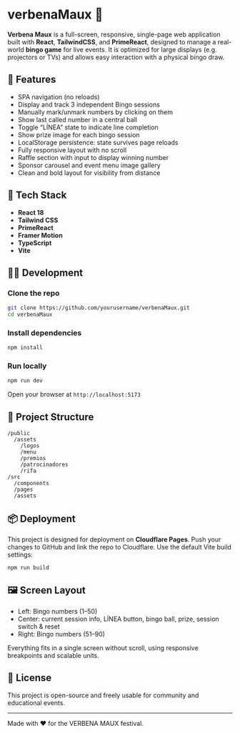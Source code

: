 # verbenaMaux 🎉

**Verbena Maux** is a full-screen, responsive, single-page web application built with **React**, **TailwindCSS**, and **PrimeReact**, designed to manage a real-world **bingo game** for live events. It is optimized for large displays (e.g. projectors or TVs) and allows easy interaction with a physical bingo draw.

## 🚀 Features

- SPA navigation (no reloads)
- Display and track 3 independent Bingo sessions
- Manually mark/unmark numbers by clicking on them
- Show last called number in a central ball
- Toggle “LÍNEA” state to indicate line completion
- Show prize image for each bingo session
- LocalStorage persistence: state survives page reloads
- Fully responsive layout with no scroll
- Raffle section with input to display winning number
- Sponsor carousel and event menu image gallery
- Clean and bold layout for visibility from distance

## 🧱 Tech Stack

- **React 18**
- **Tailwind CSS**
- **PrimeReact**
- **Framer Motion**
- **TypeScript**
- **Vite**

## 🧑‍💻 Development

### Clone the repo

```bash
git clone https://github.com/yourusername/verbenaMaux.git
cd verbenaMaux
```

### Install dependencies

```bash
npm install
```

### Run locally

```bash
npm run dev
```

Open your browser at `http://localhost:5173`

## 📁 Project Structure

```
/public
  /assets
    /logos
    /menu
    /premios
    /patrocinadores
    /rifa
/src
  /components
  /pages
  /assets
```

## 📦 Deployment

This project is designed for deployment on **Cloudflare Pages**. Push your changes to GitHub and link the repo to Cloudflare. Use the default Vite build settings:

```
npm run build
```

## 🖼 Screen Layout

- Left: Bingo numbers (1–50)
- Center: current session info, LÍNEA button, bingo ball, prize, session switch & reset
- Right: Bingo numbers (51–90)

Everything fits in a single screen without scroll, using responsive breakpoints and scalable units.

## 📄 License

This project is open-source and freely usable for community and educational events.

---

Made with ❤️ for the VERBENA MAUX festival.
